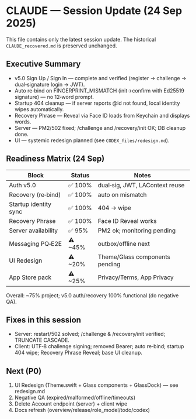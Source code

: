 # CLAUDE — Session Update (24 Sep 2025)

This file contains only the latest session update. The historical `CLAUDE_recovered.md` is preserved unchanged.

## Executive Summary
- v5.0 Sign Up / Sign In — complete and verified (register → challenge → dual‑signature login → JWT).
- Auto re‑bind on FINGERPRINT_MISMATCH (init→confirm with Ed25519 signature) — no 12‑word prompt.
- Startup 404 cleanup — if server reports @id not found, local identity wipes automatically.
- Recovery Phrase — Reveal via Face ID loads from Keychain and displays words.
- Server — PM2/502 fixed; /challenge and /recovery/init OK; DB cleanup done.
- UI — systemic redesign planned (see `CODEX_files/redesign.md`).

## Readiness Matrix (24 Sep)
| Block | Status | Notes |
|---|---|---|
| Auth v5.0 | ✅ 100% | dual‑sig, JWT, LAContext reuse |
| Recovery (re‑bind) | ✅ 100% | auto on mismatch |
| Startup identity sync | ✅ 100% | 404 → wipe |
| Recovery Phrase | ✅ 100% | Face ID Reveal works |
| Server availability | ✅ 95% | PM2 ok; monitoring pending |
| Messaging PQ‑E2E | ⚠️ ~45% | outbox/offline next |
| UI Redesign | ⚠️ ~20% | Theme/Glass components pending |
| App Store pack | ⚠️ ~25% | Privacy/Terms, App Privacy |

Overall: ~75% project; v5.0 auth/recovery 100% functional (do negative QA).

## Fixes in this session
- Server: restart/502 solved; /challenge & /recovery/init verified; TRUNCATE CASCADE.
- Client: UTF‑8 challenge signing; removed Bearer; auto re‑bind; startup 404 wipe; Recovery Phrase Reveal; base UI cleanup.

## Next (P0)
1) UI Redesign (Theme.swift + Glass components + GlassDock) — see redesign.md
2) Negative QA (expired/malformed/offline/timeouts)
3) Delete Account endpoint (server) + client wipe
4) Docs refresh (overview/release/role_model/todo/codex)

